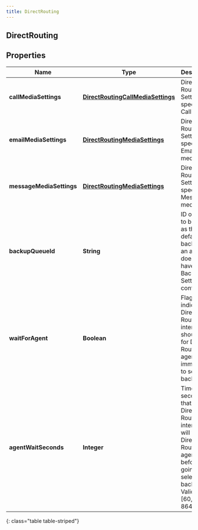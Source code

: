 ```yaml
---
title: DirectRouting
---
```

## DirectRouting


## Properties

| Name | Type | Description | Notes |
| ------------ | ------------- | ------------- | ------------- |
| **callMediaSettings** | <!----><!---->[**DirectRoutingCallMediaSettings**](DirectRoutingCallMediaSettings.html)<!----> | Direct Routing Settings specific to Call media. |  [optional] |
| **emailMediaSettings** | <!----><!---->[**DirectRoutingMediaSettings**](DirectRoutingMediaSettings.html)<!----> | Direct Routing Settings specific to Email media. |  [optional] |
| **messageMediaSettings** | <!----><!---->[**DirectRoutingMediaSettings**](DirectRoutingMediaSettings.html)<!----> | Direct Routing Settings specific to Message media. |  [optional] |
| **backupQueueId** | <!----><!---->**String**<!----> | ID of queue to be used as the default backup if an agent does not have their Backup Settings configured. |  [optional] |
| **waitForAgent** | <!----><!---->**Boolean**<!----> | Flag indicating if Direct Routing interactions should wait for Direct Routing agent or go immediately to selected backup. |  [optional] |
| **agentWaitSeconds** | <!----><!---->**Integer**<!----> | Time (in seconds) that a Direct Routing interaction will wait for Direct Routing agent before going to selected backup. Valid range [60, 864000]. |  [optional] |
{: class="table table-striped"}



